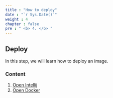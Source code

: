 ```yaml
---
title : "How to deploy"
date : "`r Sys.Date()`"
weight : 4
chapter : false
pre : " <b> 4. </b> "
---
```


## Deploy

In this step, we will learn how to deploy an image.

### Content

1. [Open Intellij](2.1-Intellij/)
2. [Open Docker](2.2-Docker/)